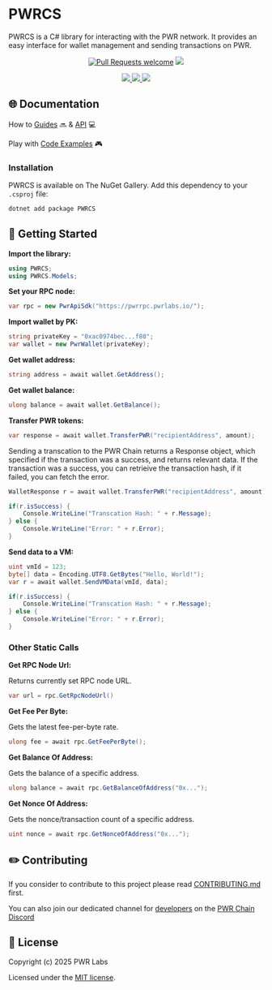 # PWRCS

PWRCS is a C# library for interacting with the PWR network. It provides an easy interface for wallet management and sending transactions on PWR.

<div align="center">
<!-- markdownlint-restore -->

[![Pull Requests welcome](https://img.shields.io/badge/PRs-welcome-ff69b4.svg?style=flat-square)](https://github.com/pwrlabs/pwrcsharp/issues?q=is%3Aissue+is%3Aopen+label%3A%22help+wanted%22)
<a href="https://github.com/pwrlabs/pwrcsharp/blob/main/LICENSE/">
  <img src="https://img.shields.io/badge/license-MIT-black">
</a>
<!-- <a href="https://github.com/pwrlabs/pwrcsharp/stargazers">
  <img src='https://img.shields.io/github/stars/pwrlabs/pwrcsharp?color=yellow' />
</a> -->
<a href="https://pwrlabs.io/">
  <img src="https://img.shields.io/badge/powered_by-PWR Chain-navy">
</a>
<a href="https://www.youtube.com/@pwrlabs">
  <img src="https://img.shields.io/badge/Community%20calls-Youtube-red?logo=youtube"/>
</a>
<a href="https://twitter.com/pwrlabs">
  <img src="https://img.shields.io/twitter/follow/pwrlabs?style=social"/>
</a>

</div>

## 🌐 Documentation

How to [Guides](https://docs.pwrlabs.io/pwrchain/overview) 🔜 & [API](https://docs.pwrlabs.io/developers/developing-on-pwr-chain/what-is-a-decentralized-application) 💻

Play with [Code Examples](https://github.com/keep-pwr-strong/pwr-examples/) 🎮

### Installation

PWRCS is available on The NuGet Gallery. Add this dependency to your `.csproj` file:

```bash
dotnet add package PWRCS
```

## 💫 Getting Started

**Import the library:**

```csharp 
using PWRCS;
using PWRCS.Models;
```

**Set your RPC node:**

```csharp
var rpc = new PwrApiSdk("https://pwrrpc.pwrlabs.io/");
```

**Import wallet by PK:**

```csharp
string privateKey = "0xac0974bec...f80";
var wallet = new PwrWallet(privateKey); 
```

**Get wallet address:**

```csharp
string address = await wallet.GetAddress();
```

**Get wallet balance:**

```csharp
ulong balance = await wallet.GetBalance();
```

**Transfer PWR tokens:**

```csharp
var response = await wallet.TransferPWR("recipientAddress", amount); 
```

Sending a transcation to the PWR Chain returns a Response object, which specified if the transaction was a success, and returns relevant data.
If the transaction was a success, you can retrieive the transaction hash, if it failed, you can fetch the error.

```csharp
WalletResponse r = await wallet.TransferPWR("recipientAddress", amount); 

if(r.isSuccess) {
   	Console.WriteLine("Transcation Hash: " + r.Message);
} else {
	Console.WriteLine("Error: " + r.Error);
}
```

**Send data to a VM:**

```csharp
uint vmId = 123;
byte[] data = Encoding.UTF8.GetBytes("Hello, World!");
var r = await wallet.SendVMData(vmId, data);

if(r.isSuccess) {
    Console.WriteLine("Transcation Hash: " + r.Message);
} else {
    Console.WriteLine("Error: " + r.Error);
}
```

### Other Static Calls

**Get RPC Node Url:**

Returns currently set RPC node URL.

```csharp
var url = rpc.GetRpcNodeUrl()
```

**Get Fee Per Byte:**

Gets the latest fee-per-byte rate.

```csharp
ulong fee = await rpc.GetFeePerByte();
```

**Get Balance Of Address:**

Gets the balance of a specific address.

```csharp
ulong balance = await rpc.GetBalanceOfAddress("0x...");
```

**Get Nonce Of Address:**

Gets the nonce/transaction count of a specific address.

```csharp
uint nonce = await rpc.GetNonceOfAddress("0x..."); 
```

## ✏️ Contributing

If you consider to contribute to this project please read [CONTRIBUTING.md](https://github.com/pwrlabs/pwrcsharp/blob/main/CONTRIBUTING.md) first.

You can also join our dedicated channel for [developers](https://discord.com/channels/1141787507189624992/1180224756033790014) on the [PWR Chain Discord](https://discord.com/invite/YASmBk9EME)

## 📜 License

Copyright (c) 2025 PWR Labs

Licensed under the [MIT license](https://github.com/pwrlabs/pwrcsharp/blob/main/LICENSE).
